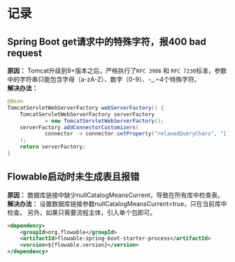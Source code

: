# 记录

## Spring Boot get请求中的特殊字符，报400 bad request

**原因：** Tomcat升级到9+版本之后，严格执行了`RFC 3986` 和 `RFC 7230`标准，参数中的字符串只能包含字母（a-zA-Z）、数字（0-9）、-_.~4个特殊字符。  
**解决办法：**
```java
@Bean
TomcatServletWebServerFactory webServerFactory() {
    TomcatServletWebServerFactory serverFactory
            = new TomcatServletWebServerFactory();
    serverFactory.addConnectorCustomizers(
            connector -> connector.setProperty("relaxedQueryChars", "[]{}")
    );
    return serverFactory;
}
```

## Flowable启动时未生成表且报错

**原因：** 数据库链接中缺少nullCatalogMeansCurrent，导致在所有库中检查表。  
**解决办法：** 设置数据库链接参数nullCatalogMeansCurrent=true，只在当前库中检查。
另外，如果只需要流程主体，引入单个包即可。  
```xml
<dependency>
    <groupId>org.flowable</groupId>
    <artifactId>flowable-spring-boot-starter-process</artifactId>
    <version>${flowable.version}</version>
</dependency>
```